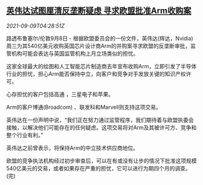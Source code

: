 <!--1631163663000-->
[英伟达试图厘清反垄断疑虑 寻求欧盟批准Arm收购案](https://cn.reuters.com/article/nvidia-uk-arm-acquisition-0909-idCNKBS2G50B3)
------

<div><i>2021-09-09T04:28:51Z</i></div><p>路透布鲁塞尔/伦敦9月8日 - 根据欧盟委员会的一份文件，英伟达(辉达，Nvidia)周三为其540亿美元收购英国芯片设计商Arm的并购案寻求欧盟的反垄断审批，监管机构可能会表达与英国监管机构上月立场类似的担忧。</p><p>这家全球最大的绘图和人工智能芯片制造商去年宣布收购Arm，立即引发了半导体行业的担忧，担心Arm能否保持中立，向客户和竞争对手发放关键的知识产权许可。</p><p>心存担忧的客户包括高通 ，三星电子和苹果。</p><p>Arm的客户博通(Broadcom) 、联发科和Marvell则支持这项交易。</p><p>英伟达在一份声明中说，“我们正在努力通过监管程序，我们期待着与欧盟执委会接触，以解决他们可能存在的任何疑虑。这项交易将对Arm及其被许可方、竞争和整个行业有利。”</p><p>英伟达之前曾表示，将保持Arm的中立技术供应商地位。</p><p>欧盟的竞争执法机构经过初步审查后，可以在有或没有让步的情况下批准这项规模540亿美元的交易，或者如果存在严重的担忧，它可以进行为期四个月的调查。(完)</p>
